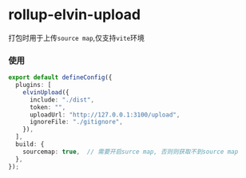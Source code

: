 # rollup-elvin-upload

打包时用于上传`source map`,仅支持`vite`环境

### 使用 
```typescript
export default defineConfig({
  plugins: [
    elvinUpload({
      include: "./dist",
      token: "",
      uploadUrl: "http://127.0.0.1:3100/upload",
      ignoreFile: "./gitignore",
    }),
  ],
  build: {
    sourcemap: true,  // 需要开启surce map, 否则则获取不到source map
  },
});
```